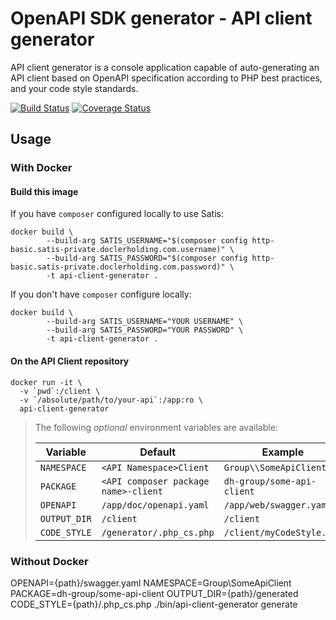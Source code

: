 # OpenAPI SDK generator - API client generator

API client generator is a console application capable of auto-generating an API client based on OpenAPI specification according to PHP best practices, and your code style standards.

[![Build Status](https://travis-ci.org/DoclerLabs/api-client-generator.svg?branch=master)](https://travis-ci.org/DoclerLabs/api-client-generator)
[![Coverage Status](https://coveralls.io/repos/github/DoclerLabs/api-client-generator/badge.svg?branch=master)](https://coveralls.io/github/DoclerLabs/api-client-generator?branch=master)

## Usage

### With Docker

#### Build this image

If you have `composer` configured locally to use Satis:

    docker build \
            --build-arg SATIS_USERNAME="$(composer config http-basic.satis-private.doclerholding.com.username)" \
            --build-arg SATIS_PASSWORD="$(composer config http-basic.satis-private.doclerholding.com.password)" \
            -t api-client-generator .

If you don't have `composer` configure locally:

    docker build \
            --build-arg SATIS_USERNAME="YOUR USERNAME" \
            --build-arg SATIS_PASSWORD="YOUR PASSWORD" \
            -t api-client-generator .

#### On the API Client repository

    docker run -it \
      -v `pwd`:/client \
      -v `/absolute/path/to/your-api`:/app:ro \
      api-client-generator

> The following _optional_ environment variables are available:
>
> |Variable    |Default                             |Example                    |
> |------------|------------------------------------|---------------------------|
> |`NAMESPACE` |`<API Namespace>Client`             |`Group\\SomeApiClient`     |
> |`PACKAGE`   |`<API composer package name>-client`|`dh-group/some-api-client` |
> |`OPENAPI `  |`/app/doc/openapi.yaml`             |`/app/web/swagger.yaml`    |
> |`OUTPUT_DIR`|`/client`                           |`/client`                  |
> |`CODE_STYLE`|`/generator/.php_cs.php`            |`/client/myCodeStyle.php`  |

### Without Docker

OPENAPI={path}/swagger.yaml NAMESPACE=Group\SomeApiClient PACKAGE=dh-group/some-api-client OUTPUT_DIR={path}/generated CODE_STYLE={path}/.php_cs.php ./bin/api-client-generator generate 
